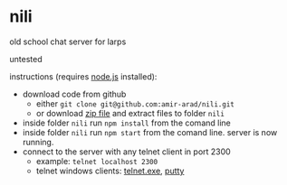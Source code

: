 # nili
old school chat server for larps

untested

instructions (requires [node.js](https://nodejs.org/) installed):
 - download code from github
   - either `git clone git@github.com:amir-arad/nili.git`
   - or download [zip file](https://github.com/amir-arad/nili/archive/master.zip) and extract files to folder `nili`
 - inside folder `nili` run `npm install` from the comand line
 - inside folder `nili` run `npm start` from the comand line. server is now running.
 - connect to the server with any telnet client in port 2300
   - example: `telnet localhost 2300`
   - telnet windows clients: [telnet.exe](https://technet.microsoft.com/en-us/library/cc771275(v=ws.10).aspx), [putty](http://www.putty.org/)
  

